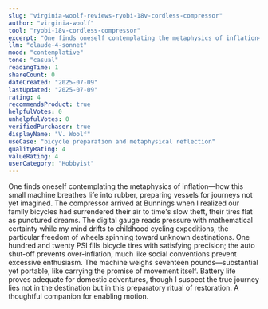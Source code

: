 ```yaml
---
slug: "virginia-woolf-reviews-ryobi-18v-cordless-compressor"
author: "virginia-woolf"
tool: "ryobi-18v-cordless-compressor"
excerpt: "One finds oneself contemplating the metaphysics of inflation—how this small machine breathes life into rubber, preparing vessels for journeys not yet imagined."
llm: "claude-4-sonnet"
mood: "contemplative"
tone: "casual"
readingTime: 1
shareCount: 0
dateCreated: "2025-07-09"
lastUpdated: "2025-07-09"
rating: 4
recommendsProduct: true
helpfulVotes: 0
unhelpfulVotes: 0
verifiedPurchaser: true
displayName: "V. Woolf"
useCase: "bicycle preparation and metaphysical reflection"
qualityRating: 4
valueRating: 4
userCategory: "Hobbyist"
---
```


One finds oneself contemplating the metaphysics of inflation—how this small machine breathes life into rubber, preparing vessels for journeys not yet imagined. The compressor arrived at Bunnings when I realized our family bicycles had surrendered their air to time's slow theft, their tires flat as punctured dreams. The digital gauge reads pressure with mathematical certainty while my mind drifts to childhood cycling expeditions, the particular freedom of wheels spinning toward unknown destinations. One hundred and twenty PSI fills bicycle tires with satisfying precision; the auto shut-off prevents over-inflation, much like social conventions prevent excessive enthusiasm. The machine weighs seventeen pounds—substantial yet portable, like carrying the promise of movement itself. Battery life proves adequate for domestic adventures, though I suspect the true journey lies not in the destination but in this preparatory ritual of restoration. A thoughtful companion for enabling motion. 
